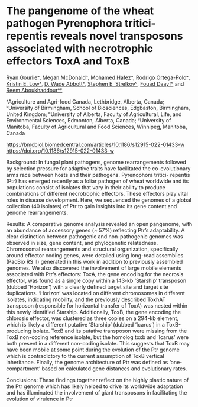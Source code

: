 # The pangenome of the wheat pathogen Pyrenophora tritici-repentis reveals novel transposons associated with necrotrophic effectors ToxA and ToxB
[Ryan Gourlieᵃ](https://scholar.google.ca/citations?user=gBrcH-QAAAAJ&hl=en), [Megan McDonaldᵇ](https://scholar.google.ca/citations?user=eS8xGQcAAAAJ&hl=en&oi=ao), [Mohamed Hafezᵃ](https://scholar.google.ca/citations?user=Enk-QRYAAAAJ&hl=en), [Rodrigo Ortega-Poloᵃ](https://scholar.google.ca/citations?user=0-rvGDAAAAAJ&hl=en&oi=ao), [Kristin E. Lowᵃ](https://scholar.google.ca/citations?user=_Y1f0VQAAAAJ&hl=en&oi=ao), [D. Wade Abbottᵃ](https://scholar.google.ca/citations?user=ZuZ0rZoAAAAJ&hl=en&oi=ao), [Stephen E. Strelkovᶜ](https://scholar.google.ca/citations?user=IGJzXb8AAAAJ&hl=en&oi=ao), [Fouad Daayfᵈ](https://scholar.google.ca/citations?user=O2KHEPQAAAAJ&hl=en&oi=ao) and [Reem Aboukhaddourᵃ*](https://scholar.google.ca/citations?user=JDMguYUAAAAJ&hl=en&oi=ao)

ᵃAgriculture and Agri-food Canada, Lethbridge, Alberta, Canada; ᵇUniversity of Birmingham, School of Biosciences, Edgbaston, Birmingham, United Kingdom; ᶜUniversity of Alberta, Faculty of Agricultural, Life, and Environmental Sciences, Edmonton, Alberta, Canada; ᵈUniversity of Manitoba, Faculty of Agricultural and Food Sciences, Winnipeg, Manitoba, Canada

https://bmcbiol.biomedcentral.com/articles/10.1186/s12915-022-01433-w
https://doi.org/10.1186/s12915-022-01433-w

Background:
In fungal plant pathogens, genome rearrangements followed by selection pressure for adaptive traits
have facilitated the co-evolutionary arms race between hosts and their pathogens. Pyrenophora tritici-
repentis (Ptr) has emerged recently as a foliar pathogen of wheat worldwide and its populations consist
of isolates that vary in their ability to produce combinations of different necrotrophic effectors. These
effectors play vital roles in disease development. Here, we sequenced the genomes of a global collection
(40 isolates) of Ptr to gain insights into its gene content and genome rearrangements.

Results:
A comparative genome analysis revealed an open pangenome, with an abundance of accessory genes (~
57%) reflecting Ptr’s adaptability. A clear distinction between pathogenic and non-pathogenic genomes
was observed in size, gene content, and phylogenetic relatedness. Chromosomal rearrangements and
structural organization, specifically around effector coding genes, were detailed using long-read
assemblies (PacBio RS II) generated in this work in addition to previously assembled genomes. We also
discovered the involvement of large mobile elements associated with Ptr’s effectors: ToxA, the gene
encoding for the necrosis effector, was found as a single copy within a 143-kb ‘Starship’ transposon
(dubbed ‘Horizon’) with a clearly defined target site and target site duplications. ‘Horizon’ was located
on different chromosomes in different isolates, indicating mobility, and the previously described
ToxhAT transposon (responsible for horizontal transfer of ToxA) was nested within this newly identified
Starship. Additionally, ToxB, the gene encoding the chlorosis effector, was clustered as three copies on a
294-kb element, which is likely a different putative ‘Starship’ (dubbed ‘Icarus’) in a ToxB-producing
isolate. ToxB and its putative transposon were missing from the ToxB non-coding reference isolate, but
the homolog toxb and ‘Icarus’ were both present in a different non-coding isolate. This suggests that
ToxB may have been mobile at some point during the evolution of the Ptr genome which is contradictory
to the current assumption of ToxB vertical inheritance. Finally, the genome architecture of Ptr was
defined as ‘one-compartment’ based on calculated gene distances and evolutionary rates.

Conclusions:
These findings together reflect on the highly plastic nature of the Ptr genome which has likely helped to
drive its worldwide adaptation and has illuminated the involvement of giant transposons in facilitating
the evolution of virulence in Ptr
